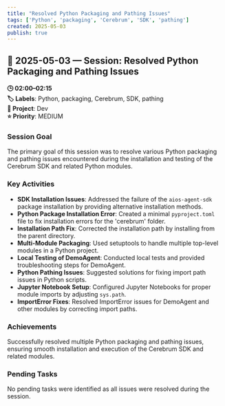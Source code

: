 ```yaml
---
title: "Resolved Python Packaging and Pathing Issues"
tags: ['Python', 'packaging', 'Cerebrum', 'SDK', 'pathing']
created: 2025-05-03
publish: true
---
```


## 📅 2025-05-03 — Session: Resolved Python Packaging and Pathing Issues

**🕒 02:00–02:15**  
**🏷️ Labels**: Python, packaging, Cerebrum, SDK, pathing  
**📂 Project**: Dev  
**⭐ Priority**: MEDIUM  


### Session Goal
The primary goal of this session was to resolve various Python packaging and pathing issues encountered during the installation and testing of the Cerebrum SDK and related Python modules.

### Key Activities
- **SDK Installation Issues**: Addressed the failure of the `aios-agent-sdk` package installation by providing alternative installation methods.
- **Python Package Installation Error**: Created a minimal `pyproject.toml` file to fix installation errors for the 'cerebrum' folder.
- **Installation Path Fix**: Corrected the installation path by installing from the parent directory.
- **Multi-Module Packaging**: Used setuptools to handle multiple top-level modules in a Python project.
- **Local Testing of DemoAgent**: Conducted local tests and provided troubleshooting steps for DemoAgent.
- **Python Pathing Issues**: Suggested solutions for fixing import path issues in Python scripts.
- **Jupyter Notebook Setup**: Configured Jupyter Notebooks for proper module imports by adjusting `sys.path`.
- **ImportError Fixes**: Resolved ImportError issues for DemoAgent and other modules by correcting import paths.

### Achievements
Successfully resolved multiple Python packaging and pathing issues, ensuring smooth installation and execution of the Cerebrum SDK and related modules.

### Pending Tasks
No pending tasks were identified as all issues were resolved during the session.
